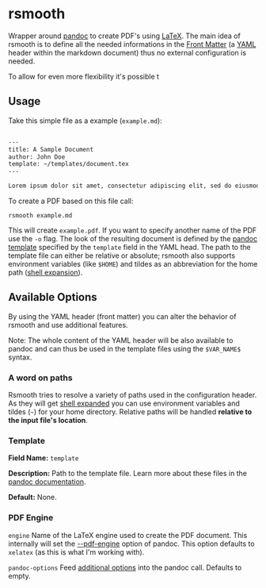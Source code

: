 # rsmooth

Wrapper around [pandoc](https://pandoc.org) to create PDF's using [LaTeX](https://www.latex-project.org/). The main idea of rsmooth is to define all the needed informations in the [Front Matter](https://jekyllrb.com/docs/front-matter/) (a [YAML](https://en.wikipedia.org/wiki/YAML) header within the markdown document) thus no external configuration is needed.

To allow for even more flexibility it's possible t


## Usage

Take this simple file as a example (`example.md`):

```markdown

---
title: A Sample Document
author: John Doe
template: ~/templates/document.tex
---

Lorem ipsum dolor sit amet, consectetur adipiscing elit, sed do eiusmod tempor.
```

To create a PDF based on this file call:

```shellscript
rsmooth example.md
```

This will create `example.pdf`. If you want to specify another name of the PDF use the `-o` flag. The look of the resulting document is defined by the [pandoc template](https://pandoc.org/MANUAL.html#templates) specified by the `template` field in the YAML head. The path to the template file can either be relative or absolute; rsmooth also supports environment variables (like `$HOME`) and tildes as an abbreviation for the home path ([shell expansion](https://tldp.org/LDP/Bash-Beginners-Guide/html/sect_03_04.html)).


## Available Options

By using the YAML header (front matter) you can alter the behavior of rsmooth and use additional features.

Note: The whole content of the YAML header will be also available to pandoc and can thus be used in the template files using the `$VAR_NAME$` syntax.


### A word on paths

Rsmooth tries to resolve a variety of paths used in the configuration header. As they will get [shell expanded](https://tldp.org/LDP/Bash-Beginners-Guide/html/sect_03_04.html) you can use environment variables and tildes (`~`) for your home directory. Relative paths will be handled **relative to the input file's location**.


### Template

**Field Name:** `template`

**Description:** Path to the template file. Learn more about these files in the [pandoc documentation](https://pandoc.org/MANUAL.html#templates).

**Default:** None.


### PDF Engine

`engine` Name of the LaTeX engine used to create the PDF document. This internally will set the [--pdf-engine](https://pandoc.org/MANUAL.html#option--pdf-engine) option of pandoc. This option defaults to `xelatex` (as this is what I'm working with).

`pandoc-options` Feed [additional options](https://pandoc.org/MANUAL.html#options) into the pandoc call. Defaults to empty.
